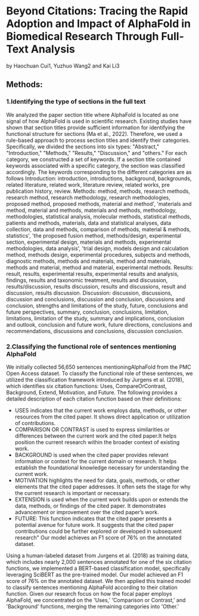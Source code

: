 # Beyond Citations: Tracing the Rapid Adoption and Impact of AlphaFold in Biomedical Research Through Full-Text Analysis
by Haochuan Cui1, Yuzhuo Wang2 and Kai Li3

## Methods:

### 1.Identifying the type of sections in the full text
We analyzed the paper section title where AlphaFold is located as one signal of how AlphaFold is used in scientific research. Existing studies have shown that section titles provide sufficient information for identifying the functional structure for sections (Ma et al., 2022). Therefore, we used a rule-based approach to process section titles and identify their categories. Specifically, we divided the sections into six types: "Abstract," "Introduction," "Methods," "Results," "Discussion," and "others." For each category, we constructed a set of keywords. If a section title contained keywords associated with a specific category, the section was classified accordingly. The keywords corresponding to the different categories are as follows
Introduction: introduction, introductions, background, backgrounds, related literature, related work, literature review, related works, pre publication history, review.
Methods: method, methods, research methods, research method, research methodology, research methodologies, proposed method, proposed methods, material and method', 'materials and method, material and methods, materials and methods, methodology, methodologies, statistical analysis, molecular methods, statistical methods, patients and methods, materials, data and statistical analyses, data collection, data and methods, comparison of methods, material \& methods, statistics', 'the proposed fusion method, methods/design, experimental section, experimental design, materials and methods, experimental methodologies, data analysis', 'trial design, models design and calculation method, methods design, experimental procedures, subjects and methods, diagnostic methods, methods and materials, method and materials, methods and material, method and material, experimental methods.
Results: result, results, experimental results, experimental results and analysis, findings, results and taxonomic treatment, results and discussion, results/discussion, results discussion, results and discussions, result and discussion, results discussion.
Discussion: discussion, discussions, discussion and conclusions, discussion and conclusion, discussions and conclusion, strengths and limitations of the study, future, conclusions and future perspectives, summary, conclusion, conclusions, limitation, limitations, limitation of the study, summary and implications, conclusion and outlook, conclusion and future work, future directions, conclusions and recommendations, discussions and conclusions, discussion conclusion.
 





### 2.Classifying the functional role of sentences mentioning AlphaFold
We initially collected 56,650 sentences mentioningAlphaFold from the PMC Open Access dataset. To classify the functional role of these sentences, we utilized the classification framework introduced by Jurgens et al. (2018), which identifies six citation functions: Uses, CompareOrContrast, Background, Extend, Motivation, and Future. The following provides a detailed description of each citation function based on their definitions:
- USES indicates that the current work employs data, methods, or other resources from the cited paper. It shows direct application or utilization of contributions. 
- COMPARISON OR CONTRAST  is used to express similarities or differences between the current work and the cited paper.It helps position the current research within the broader context of existing work.
- BACKGROUND is used when the cited paper provides relevant information or context for the current domain or research. It helps establish the foundational knowledge necessary for understanding the current work. 
- MOTIVATION highlights the need for data, goals, methods, or other elements that the cited paper addresses. It often sets the stage for why the current research is important or necessary. 
- EXTENSION is used when the current work builds upon or extends the data, methods, or findings of the cited paper. It demonstrates advancement or improvement over the cited paper’s work. 
- FUTURE: This function indicates that the cited paper presents a potential avenue for future work. It suggests that the cited paper contributions could be further explored or developed in subsequent research" 
Our model achieves an F1 score of 76% on the annotated dataset.

Using a human-labeled dataset from Jurgens et al. (2018) as training data, which includes nearly 2,000 sentences annotated for one of the six citation functions, we implemented a BERT-based classification model, specifically leveraging SciBERT as the pre-trained model. Our model achieved an F1 score of 76% on the annotated dataset. We then applied this trained model to classify sentences mentioning AlphaFold according to their citation function. Given our research focus on how the focal paper employs AlphaFold, we concentrated on the 'Uses,' 'Comparison or Contrast,' and 'Background' functions, merging the remaining categories into 'Other.'
